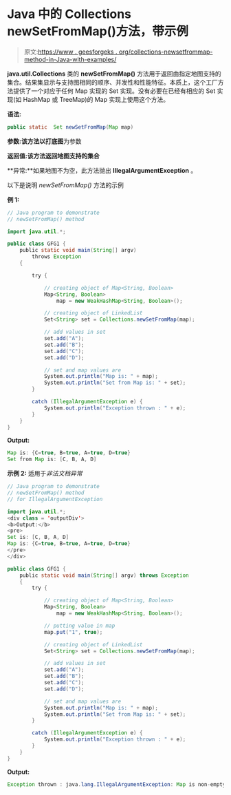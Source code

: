 # Java 中的 Collections newSetFromMap()方法，带示例

> 原文:[https://www . geesforgeks . org/collections-newsetfrommap-method-in-Java-with-examples/](https://www.geeksforgeeks.org/collections-newsetfrommap-method-in-java-with-examples/)

**java.util.Collections** 类的 **newSetFromMap()** 方法用于返回由指定地图支持的集合。结果集显示与支持图相同的顺序、并发性和性能特征。本质上，这个工厂方法提供了一个对应于任何 Map 实现的 Set 实现。没有必要在已经有相应的 Set 实现(如 HashMap 或 TreeMap)的 Map 实现上使用这个方法。

**语法:**

```java
public static  Set newSetFromMap(Map map)
```

**参数:**该方法以打底**图**为参数

**返回值:**该方法返回地图支持的**集合**

**异常:**如果地图不为空，此方法抛出 **IllegalArgumentException** 。

以下是说明 *newSetFromMap()* 方法的示例

**例 1:**

```java
// Java program to demonstrate
// newSetFromMap() method

import java.util.*;

public class GFG1 {
    public static void main(String[] argv)
        throws Exception
    {

        try {

            // creating object of Map<String, Boolean>
            Map<String, Boolean>
                map = new WeakHashMap<String, Boolean>();

            // creating object of LinkedList
            Set<String> set = Collections.newSetFromMap(map);

            // add values in set
            set.add("A");
            set.add("B");
            set.add("C");
            set.add("D");

            // set and map values are
            System.out.println("Map is: " + map);
            System.out.println("Set from Map is: " + set);
        }

        catch (IllegalArgumentException e) {
            System.out.println("Exception thrown : " + e);
        }
    }
}
```

**Output:**

```java
Map is: {C=true, B=true, A=true, D=true}
Set from Map is: [C, B, A, D]

```

**示例 2:** 适用于*非法文档异常*

```java
// Java program to demonstrate
// newSetFromMap() method
// for IllegalArgumentException

import java.util.*;
<div class = 'outputDiv'>
<b>Output:</b>
<pre>
Set is: [C, B, A, D]
Map is: {C=true, B=true, A=true, D=true}
</pre>
</div>

public class GFG1 {
    public static void main(String[] argv) throws Exception
    {
        try {

            // creating object of Map<String, Boolean>
            Map<String, Boolean>
                map = new WeakHashMap<String, Boolean>();

            // putting value in map
            map.put("1", true);

            // creating object of LinkedList
            Set<String> set = Collections.newSetFromMap(map);

            // add values in set
            set.add("A");
            set.add("B");
            set.add("C");
            set.add("D");

            // set and map values are
            System.out.println("Map is: " + map);
            System.out.println("Set from Map is: " + set);
        }

        catch (IllegalArgumentException e) {
            System.out.println("Exception thrown : " + e);
        }
    }
}
```

**Output:**

```java
Exception thrown : java.lang.IllegalArgumentException: Map is non-empty

```